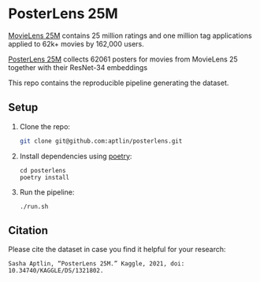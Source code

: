 # PosterLens 25M

[MovieLens 25M](https://grouplens.org/datasets/movielens/25m/) contains 25 million ratings and one million tag applications applied to 62k+ movies by 162,000 users.

[PosterLens 25M](https://github.com/aptlin/posterlens) collects 62061 posters for movies from MovieLens 25 together with their ResNet-34 embeddings

This repo contains the reproducible pipeline generating the dataset.

## Setup

1. Clone the repo:
   ```bash
   git clone git@github.com:aptlin/posterlens.git
   ```
2. Install dependencies using [poetry](https://github.com/python-poetry/poetry):
   ```
   cd posterlens
   poetry install
   ```

3. Run the pipeline:
    ```
    ./run.sh
    ```

## Citation

Please cite the dataset in case you find it helpful for your research:

```
Sasha Aptlin, “PosterLens 25M.” Kaggle, 2021, doi: 10.34740/KAGGLE/DS/1321802.
```
